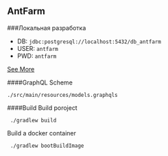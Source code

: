 ## AntFarm


###Локальная разработка
- DB: `jdbc:postgresql://localhost:5432/db_antfarm`
- USER: `antfarm`
- PWD: `antfarm`

[See More](antferm-docker/README.MD) 


####GraphQL Scheme

```./src/main/resources/models.graphqls```

####Build
Build poroject
```shell script
 ./gradlew build
```

Build a docker container
```shell script
 ./gradlew bootBuildImage 
```

